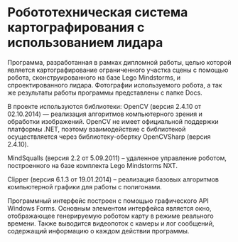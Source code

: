 # Робототехническая система картографирования с использованием лидара


Программа, разработанная в рамках дипломной работы, целью которой является картографирование ограниченного участка сцены с помощью робота, сконструированного на базе Lego Mindstorms, и спроектированного лидара.
Фотографии используемого робота, а так же результаты работы программы представлены с папке Docs.


В проекте используются библиотеки:
OpenCV (версия 2.4.10 от 02.10.2014) — реализация алгоритмов компьютерного зрения и обработки изображений.
OpenCV не имеет официальной поддержки платформы .NET, поэтому взаимодействие с библиотекой осуществляется через библиотеку-обертку OpenCVSharp (версия 2.4.10).

MindSqualls (версия 2.2 от 5.09.2011) – удаленное управление роботом, построенного на базе комплекта Lego Mindstorms NXT.

Clipper (версия 6.1.3 от 19.01.2014) – реализация базовых алгоритмов компьютерной графики для работы с полигонами.


Программный интерфейс построен с помощью графического API Windows Forms. 
Основным элементом интерфейса является окно, отображающее генерируемую роботом карту в режиме реального времени. Также выводится видеопоток с камеры и лог сообщений, содержащий информацию о каждом действии программы.